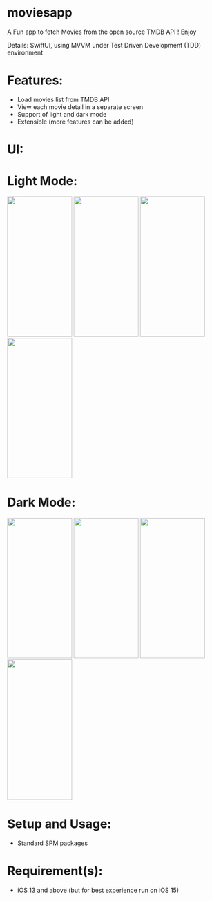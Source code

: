 # moviesapp
A Fun app to fetch Movies from the open source TMDB API ! Enjoy



Details: SwiftUI, using MVVM under Test Driven Development (TDD) environment

# Features:

* Load movies list from TMDB API
* View each movie detail in a separate screen
* Support of light and dark mode
* Extensible (more features can be added)




# UI:

# Light Mode:
<img src="https://drive.google.com/uc?export=view&id=12q75A_5-rCuRjHXG3auv5LfHg_d79XNx" width="150" height="325">     <img src="https://drive.google.com/uc?export=view&id=1ZpncwiT6cSyNRTVua9EAE7JiMGAORN_7" width="150" height="325">     <img src="https://drive.google.com/uc?export=view&id=1eScaeL9vevNAe9teigTVhXYvie6GdNR0" width="150" height="325">     <img src="https://drive.google.com/uc?export=view&id=1vXd7SbCOQqmgMwHXSjsb2u55-zfJrFt8" width="150" height="325"> 

# Dark Mode:

<img src="https://drive.google.com/uc?export=view&id=1xM4ymmtpQi2NVraf9Q2SkMrW8UHfcBGI" width="150" height="325">     <img src="https://drive.google.com/uc?export=view&id=1ZpncwiT6cSyNRTVua9EAE7JiMGAORN_7" width="150" height="325">     <img src="https://drive.google.com/uc?export=view&id=1eScaeL9vevNAe9teigTVhXYvie6GdNR0" width="150" height="325">     <img src="https://drive.google.com/uc?export=view&id=1vXd7SbCOQqmgMwHXSjsb2u55-zfJrFt8" width="150" height="325"> 

# Setup and Usage:

* Standard SPM packages

# Requirement(s):

* iOS 13 and above (but for best experience run on iOS 15)
